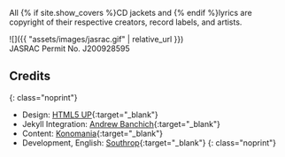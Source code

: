All {% if site.show_covers %}CD jackets and {% endif %}lyrics are copyright of their respective creators, record labels, and artists.

![]({{ "assets/images/jasrac.gif" | relative_url }})  
JASRAC Permit No. J200928595

## Credits
{: class="noprint"}

* Design: [HTML5 UP](https://html5up.net){:target="_blank"}
* Jekyll Integration: [Andrew Banchich](http://andrewbanchi.ch){:target="_blank"}
* Content: [Konomania](https://twitter.com/konomin_call){:target="_blank"}
* Development, English: [Southrop](https://twitter.com/southro_p){:target="_blank"}
{: class="noprint"}
